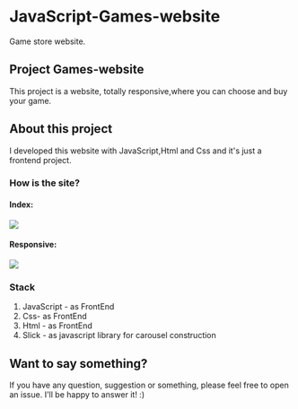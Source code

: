 # JavaScript-Games-website
 Game store website.

## Project Games-website
This project is a website, totally responsive,where you can choose and buy your game.

## About this project
I developed this website with JavaScript,Html and Css and it's just a frontend project.


### How is the site?
  #### Index:
   ![](site-jogos.gif)
   
  #### Responsive:
   ![](responsive.gif)
  
   

### Stack 
1. JavaScript - as FrontEnd
2. Css- as FrontEnd
1. Html - as FrontEnd
3. Slick - as javascript library for carousel construction


## Want to say something?
If you have any question, suggestion or something, please feel free to open an issue. I'll be happy to answer it! :)



